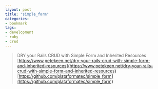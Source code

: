```yaml
---
layout: post
title: "simple_form"
categories:
- bookmark
tags:
- development
- ruby
- crud
---
```

> DRY your Rails CRUD with Simple Form and Inherited Resources
[https://www.petekeen.net/dry-your-rails-crud-with-simple-form-and-inherited-resources](https://www.petekeen.net/dry-your-rails-crud-with-simple-form-and-inherited-resources)
[https://github.com/plataformatec/simple_form](https://github.com/plataformatec/simple_form)